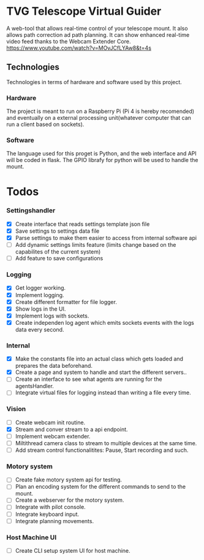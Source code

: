 # TVG Telescope Virtual Guider

A web-tool that allows real-time control of your telescope mount. It also allows path correction ad path planning.
It can show enhanced real-time video feed thanks to the Webcam Extender Core. https://www.youtube.com/watch?v=MOvJCfLYAw8&t=4s

## Technologies
Technologies in terms of hardware and software used by this project.

### Hardware

The project is meant to run on a Raspberry Pi (Pi 4 is hereby recomended) and eventually on a external processing unit(whatever computer that can run a client based on sockets).

### Software

The language used for this proget is Python, and the web interface and API will be coded in flask. 
The GPIO librafy for python will be used to handle the mount.

# Todos

### Settingshandler
- [x] Create interface that reads settings template json file
- [x] Save settings to settings data file
- [x] Parse settings to make them easier to access from internal software api
- [ ] Add dynamic settings limits feature (limits change based on the capabilites of the current system)
- [ ] Add feature to save configurations

### Logging
- [x] Get logger working.
- [x] Implement logging.
- [x] Create different formatter for file logger.
- [x] Show logs in the UI.
- [x] Implement logs with sockets.
- [x] Create independen log agent which emits sockets events with the logs data every second.

### Internal 
- [x] Make the constants file into an actual class which gets loaded and prepares the data beforehand.
- [x] Create a page and system to handle and start the different servers..
- [ ] Create an interface to see what agents are running for the agentsHandler.
- [ ] Integrate virtual files for logging instead than writing a file every time.

### Vision
- [ ] Create webcam init routine.
- [x] Stream and conver stream to a api endpoint.
- [ ] Implement webcam extender.
- [ ] Miltithread camera class to stream to multiple devices at the same time.
- [ ] Add stream control functionalitites: Pause, Start recording and such.

### Motory system
- [ ] Create fake motory system api for testing.
- [ ] Plan an encoding system for the different commands to send to the mount.
- [ ] Create a webserver for the motory system.
- [ ] Integrate with pilot console.
- [ ] Integrate keyboard input.
- [ ] Integrate planning movements.

### Host Machine UI
- [ ] Create CLI setup system UI for host machine.

